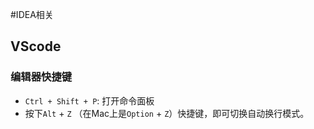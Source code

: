#IDEA相关
## VScode
### 编辑器快捷键
- `Ctrl + Shift + P`: 打开命令面板
- 按下`Alt` + `Z` （在Mac上是`Option` + `Z`）快捷键，即可切换自动换行模式。
